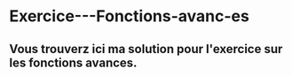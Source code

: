 # Exercice---Fonctions-avanc-es
## Vous trouverz ici ma solution pour l'exercice sur les fonctions avances.
